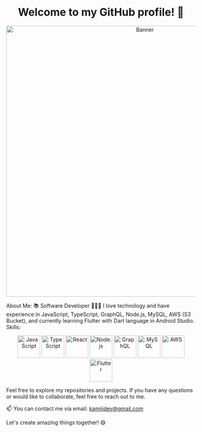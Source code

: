 <h1 align="center">Welcome to my GitHub profile! 👋</h1>
<p align="center">
  <img src="https://cdn.discordapp.com/attachments/917183221375049728/945738819527909386/background.png" alt="Banner" width="722">
</p>
About Me:
📚 Software Developer
👩🏻‍💻 I love technology and have experience in JavaScript, TypeScript, GraphQL, Node.js, MySQL, AWS (S3 Bucket), and currently learning Flutter with Dart language in Android Studio.
Skills:

<p align="center">
  <img src="https://cdn.iconscout.com/icon/free/png-256/javascript-2752148-2284965.png" alt="JavaScript" width="60px">
  <img src="https://cdn.iconscout.com/icon/free/png-256/typescript-1174965.png" alt="TypeScript" width="60px">
  <img src="https://cdn.iconscout.com/icon/free/png-256/react-1-282599.png" alt="React" width="60px">
  <img src="https://cdn.iconscout.com/icon/free/png-256/nodejs-6-569582.png" alt="Node.js" width="60px">
  <img src="https://cdn.iconscout.com/icon/free/png-256/graphql-2-1174965.png" alt="GraphQL" width="60px">
  <img src="https://cdn.iconscout.com/icon/free/png-256/mysql-19-1174939.png" alt="MySQL" width="60px">
  <img src="https://cdn.iconscout.com/icon/free/png-256/amazon-web-services-2-1174997.png" alt="AWS" width="60px">
  <img src="https://cdn.iconscout.com/icon/free/png-256/flutter-2038877-1720090.png" alt="Flutter" width="60px">
</p>
Feel free to explore my repositories and projects. If you have any questions or would like to collaborate, feel free to reach out to me.

📫 You can contact me via email: kamijidev@gmail.com

Let's create amazing things together! 😄
